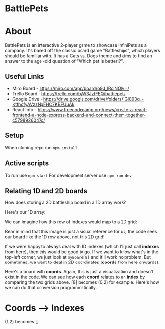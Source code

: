 # BattlePets

# About
BattlePets is an interactive 2-player game to showcase InfiniPets as a company. It's based off the classic board game "Battleships", which players should be familiar with. It has a Cats vs. Dogs theme and aims to find an answer to the age -old question of "Which pet is better!?".

## Useful Links
 - Miro Board - https://miro.com/app/board/o9J_lRciNQM=/
 - Trello Board - https://trello.com/b/W3JztFEQ/battlepets
 - Google Drive - https://drive.google.com/drive/folders/1GI093q_-KtfhcfyAVzzNpFHC7KBFUuAk
 - React Info - https://www.freecodecamp.org/news/create-a-react-frontend-a-node-express-backend-and-connect-them-together-c5798926047c/


## Setup
When cloning repo run ```npm install```

## Active scripts
To run use ```npm start```
For development server use ```npm run dev```

## Relating 1D and 2D boards
How does storing a 2D battleship board in a 1D array work? 

Here's our 1D array:


We can imagine how this row of indexes would map to a 2D grid:


Bear in mind that this image is just a visual reference for us; the code sees our board like the 1D row above, not this 2D grid!

If we were happy to always deal with 1D indexes (which I'll just call **indexes** from here), then this would be good to go. If we want to know what's in the top-left corner, we just look at ```myBoard[8]``` and it'll work no problem. But sometimes, we want to deal in 2D coordinates (**coords** from here onwards).

Here's a board with **coords**. Again, this is just a visualization and doesn't exist in the code. We can see how each **coord** relates to an **index** by comparing the two grids above. [8] becomes (0,2) for example. Here's how we can do that conversion programmatically.

# Coords --> Indexes

(1,2) becomes []

